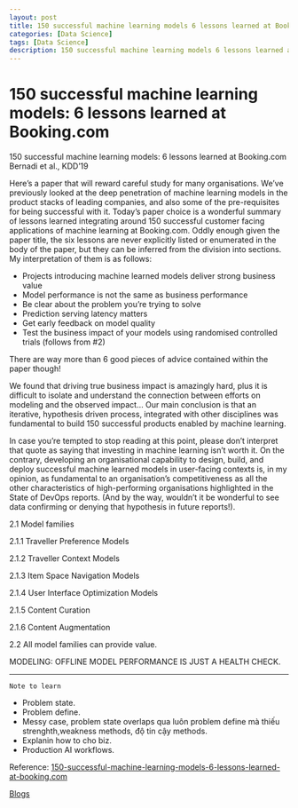```yaml
---
layout: post
title: 150 successful machine learning models 6 lessons learned at Booking.com
categories: [Data Science]
tags: [Data Science]
description: 150 successful machine learning models 6 lessons learned at Booking.com
---
```


# 150 successful machine learning models: 6 lessons learned at Booking.com

150 successful machine learning models: 6 lessons learned at Booking.com Bernadi et al., KDD’19

Here’s a paper that will reward careful study for many organisations. We’ve previously looked at the deep penetration of machine learning models in the product stacks of leading companies, and also some of the pre-requisites for being successful with it. Today’s paper choice is a wonderful summary of lessons learned integrating around 150 successful customer facing applications of machine learning at Booking.com. Oddly enough given the paper title, the six lessons are never explicitly listed or enumerated in the body of the paper, but they can be inferred from the division into sections. My interpretation of them is as follows:

- Projects introducing machine learned models deliver strong business value
- Model performance is not the same as business performance
- Be clear about the problem you’re trying to solve
- Prediction serving latency matters
- Get early feedback on model quality
- Test the business impact of your models using randomised controlled trials (follows from #2)

There are way more than 6 good pieces of advice contained within the paper though!

We found that driving true business impact is amazingly hard, plus it is difficult to isolate and understand the connection between efforts on modeling and the observed impact… Our main conclusion is that an iterative, hypothesis driven process, integrated with other disciplines was fundamental to build 150 successful products enabled by machine learning.

In case you’re tempted to stop reading at this point, please don’t interpret that quote as saying that investing in machine learning isn’t worth it. On the contrary, developing an organisational capability to design, build, and deploy successful machine learned models in user-facing contexts is, in my opinion, as fundamental to an organisation’s competitiveness as all the other characteristics of high-performing organisations highlighted in the State of DevOps reports. (And by the way, wouldn’t it be wonderful to see data confirming or denying that hypothesis in future reports!).

2.1 Model families

2.1.1 Traveller Preference Models

2.1.2 Traveller Context Models

2.1.3 Item Space Navigation Models

2.1.4 User Interface Optimization Models

2.1.5 Content Curation

2.1.6 Content Augmentation

2.2 All model families can provide value.

MODELING: OFFLINE MODEL PERFORMANCE IS JUST A HEALTH CHECK.

************************************************************

```Note to learn```

- Problem state.
- Problem define.
- Messy case, problem state overlaps qua luôn problem define mà thiếu strenghth,weakness methods, độ tin cậy methods.
- Explanin how to cho biz. 
- Production AI workflows.


Reference:
[150-successful-machine-learning-models-6-lessons-learned-at-booking.com](https://www.kdd.org/kdd2019/accepted-papers/view/150-successful-machine-learning-models-6-lessons-learned-at-booking.com)

[Blogs](https://blog.acolyer.org/2019/10/07/150-successful-machine-learning-models/)